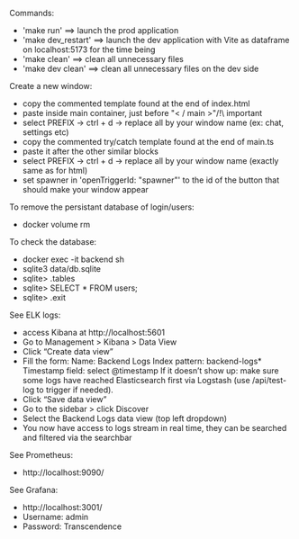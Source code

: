 Commands:
- 'make run' ==> launch the prod application
- 'make dev_restart' ==> launch the dev application with Vite as dataframe on localhost:5173 for the time being
- 'make clean' ==> clean all unnecessary files
- 'make dev clean' ==> clean all unnecessary files on the dev side

Create a new window: 
- copy the commented template found at the end of index.html
- paste inside main container, just before "< / main >"/!\ important
- select PREFIX -> ctrl + d -> replace all by your window name (ex: chat, settings etc)
- copy the commented try/catch template found at the end of main.ts
- paste it after the other similar blocks
- select PREFIX -> ctrl + d -> replace all by your window name (exactly same as for html)
- set spawner in 'openTriggerId: "spawner"' to the id of the button that should make your window appear

To remove the persistant database of login/users:
- docker volume rm

To check the database:
- docker exec -it backend sh
- sqlite3 data/db.sqlite
- sqlite> .tables
- sqlite> SELECT * FROM users;
- sqlite> .exit

See ELK logs: 
- access Kibana at http://localhost:5601
- Go to Management > Kibana > Data View
- Click “Create data view”
- Fill the form:
    Name: Backend Logs
    Index pattern: backend-logs*
    Timestamp field: select @timestamp
    If it doesn’t show up: make sure some logs have reached Elasticsearch first via Logstash (use /api/test-log to trigger if needed).
- Click “Save data view”
- Go to the sidebar > click Discover
- Select the Backend Logs data view (top left dropdown)
- You now have access to logs stream in real time, they can be searched and filtered via the searchbar

See Prometheus:
- http://localhost:9090/

See Grafana:
- http://localhost:3001/
- Username: admin
- Password: Transcendence